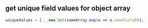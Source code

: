 

## get unique field values for object array

```javascript
uniqueValues = [...new Set(someArray.map(o => o.someField))];
```




